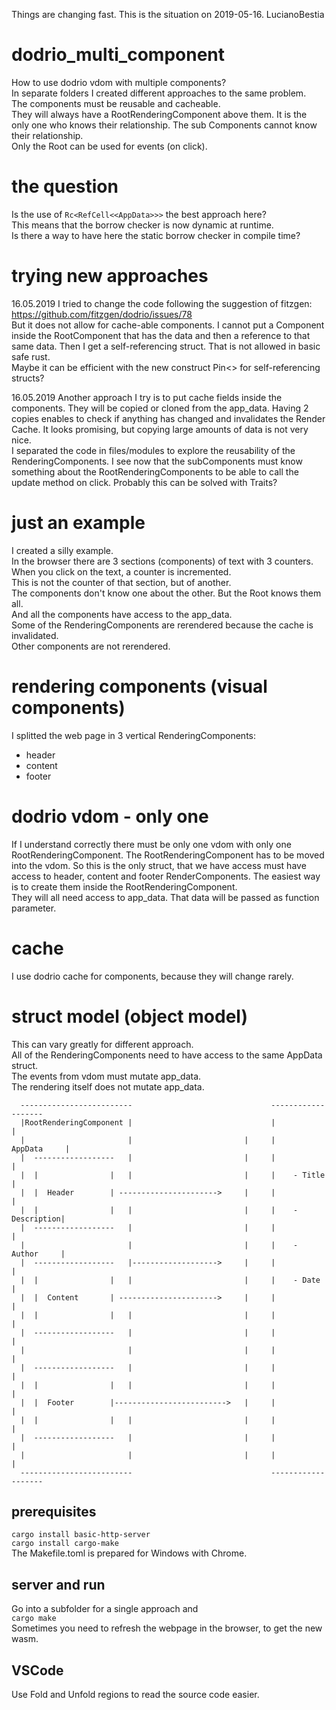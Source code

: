 Things are changing fast. This is the situation on 2019-05-16. LucianoBestia  
# dodrio_multi_component
How to use dodrio vdom with multiple components?  
In separate folders I created different approaches to the same problem.  
The components must be reusable and cacheable.  
They will always have a RootRenderingComponent above them. It is the only one who knows their relationship. The sub Components cannot know their relationship.  
Only the Root can be used for events (on click).  
# the question
Is the use of `Rc<RefCell<<AppData>>>` the best approach here?  
This means that the borrow checker is now dynamic at runtime.  
Is there a way to have here the static borrow checker in compile time?  
  
# trying new approaches
16.05.2019 I tried to change the code following the suggestion of fitzgen:  
https://github.com/fitzgen/dodrio/issues/78  
But it does not allow for cache-able components. I cannot put a Component inside the RootComponent that has the data and then a reference to that same data. Then I get a self-referencing struct. That is not allowed in basic safe rust.  
Maybe it can be efficient with the new construct Pin<> for self-referencing structs?  
  
16.05.2019 Another approach I try is to put cache fields inside the components. They will be copied or cloned from the app_data. Having 2 copies enables to check if anything has changed and invalidates the Render Cache. 
It looks promising, but copying large amounts of data is not very nice.  
I separated the code in files/modules to explore the reusability of the RenderingComponents. I see now that the subComponents must know something about the RootRenderingComponents to be able to call the update method on click. Probably this can be solved with Traits?
  
# just an example
I created a silly example.  
In the browser there are 3 sections (components) of text with 3 counters.  
When you click on the text, a counter is incremented.  
This is not the counter of that section, but of another.  
The components don't know one about the other. But the Root knows them all.  
And all the components have access to the app_data.  
Some of the RenderingComponents are rerendered because the cache is invalidated.  
Other components are not rerendered.  
# rendering components (visual components)
I splitted the web page in 3 vertical RenderingComponents:  
- header
- content
- footer
# dodrio vdom - only one
If I understand correctly there must be only one vdom with only one RootRenderingComponent.
The RootRenderingComponent has to be moved into the vdom. So this is the only struct, that we have access must have access to header, content and footer RenderComponents. The easiest way is to create them inside the RootRenderingComponent.  
They will all need access to app_data. That data will be passed as function parameter.  
# cache
I use dodrio cache for components, because they will change rarely.

# struct model (object model)
This can vary greatly for different approach.  
All of the RenderingComponents need to have access to the same AppData struct.  
The events from vdom must mutate app_data.  
The rendering itself does not mutate app_data.  
```
  -------------------------                               -------------------   
  |RootRenderingComponent |                               |                 |   
  |                       |                         |     |     AppData     |   
  |  ------------------   |                         |     |                 |   
  |  |                |   |                         |     |    - Title      |   
  |  |  Header        | ---------------------->     |     |                 |   
  |  |                |   |                         |     |    - Description|   
  |  ------------------   |                         |     |                 |   
  |                       |                         |     |    - Author     |   
  |  ------------------   |------------------->     |     |                 |   
  |  |                |   |                         |     |    - Date       |   
  |  |  Content       | ---------------------->     |     |                 |   
  |  |                |   |                         |     |                 |   
  |  ------------------   |                         |     |                 |   
  |                       |                         |     |                 |   
  |  ------------------   |                         |     |                 |   
  |  |                |   |                         |     |                 |   
  |  |  Footer        |------------------------->   |     |                 |   
  |  |                |   |                         |     |                 |   
  |  ------------------   |                         |     |                 |   
  |                       |                         |     |                 |   
  -------------------------                               -------------------   
```
## prerequisites
`cargo install basic-http-server`  
`cargo install cargo-make`  
The Makefile.toml is prepared for Windows with Chrome.  

## server and run
Go into a subfolder for a single approach and  
`cargo make`  
Sometimes you need to refresh the webpage in the browser, to get the new wasm.  
## VSCode
Use Fold and Unfold regions to read the source code easier.  








